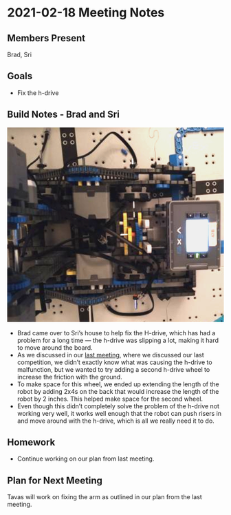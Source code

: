  # 2021-02-18 Meeting Notes

## Members Present  
Brad, Sri
  
## Goals  
- Fix the h-drive  

## Build Notes - Brad and Sri

![H-Drive with Two Wheels](../img/2021-02-18-h-drive.jpg)

- Brad came over to Sri’s house to help fix the H-drive, which has had a problem for a long time — the h-drive was slipping a lot, making it hard to move around the board. 
- As we discussed in our [last meeting](2021-02-17%20Meeting%20Notes.md), where we discussed our last competition, we didn’t exactly know what was causing the h-drive to malfunction, but we wanted to try adding a second h-drive wheel to increase the friction with the ground.
- To make space for this wheel, we ended up extending the length of the robot by adding 2x4s on the back that would increase the length of the robot by 2 inches. This helped make space for the second wheel.
- Even though this didn’t completely solve the problem of the h-drive not working very well, it works well enough that the robot can push risers in and move around with the h-drive, which is all we really need it to do.
	
## Homework  
- Continue working on our plan from last meeting.

## Plan for Next Meeting  
Tavas will work on fixing the arm as outlined in our plan from the last meeting.

